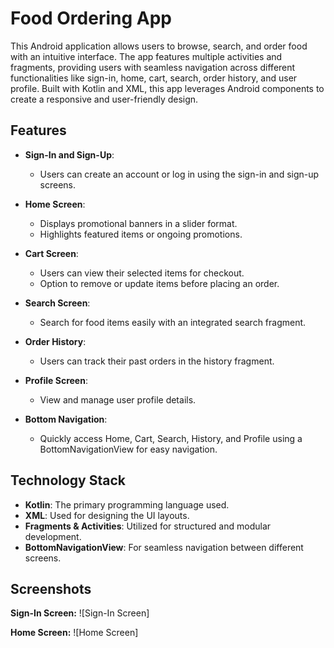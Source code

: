 # Food Ordering App

This Android application allows users to browse, search, and order food with an intuitive interface. The app features multiple activities and fragments, providing users with seamless navigation across different functionalities like sign-in, home, cart, search, order history, and user profile. Built with Kotlin and XML, this app leverages Android components to create a responsive and user-friendly design.

## Features

- **Sign-In and Sign-Up**: 
  - Users can create an account or log in using the sign-in and sign-up screens.

- **Home Screen**: 
  - Displays promotional banners in a slider format.
  - Highlights featured items or ongoing promotions.

- **Cart Screen**: 
  - Users can view their selected items for checkout.
  - Option to remove or update items before placing an order.

- **Search Screen**: 
  - Search for food items easily with an integrated search fragment.

- **Order History**: 
  - Users can track their past orders in the history fragment.

- **Profile Screen**: 
  - View and manage user profile details.

- **Bottom Navigation**: 
  - Quickly access Home, Cart, Search, History, and Profile using a BottomNavigationView for easy navigation.

## Technology Stack

- **Kotlin**: The primary programming language used.
- **XML**: Used for designing the UI layouts.
- **Fragments & Activities**: Utilized for structured and modular development.
- **BottomNavigationView**: For seamless navigation between different screens.

## Screenshots


**Sign-In Screen:**
![Sign-In Screen] 

**Home Screen:**
![Home Screen] 



